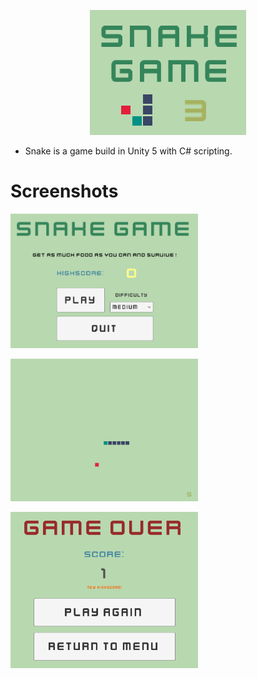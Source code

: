 <!-- Logo -->
<p align="center">
  <img alt="Logo" title="Snake Logo" src="https://github.com/afonsomatos/Snake/blob/master/Logo/logo.png"/>
</p>

<!-- Description -->
<ul>
  <li>Snake is a game build in Unity 5 with C# scripting.</li>
</ul>

<!-- Screenshots -->
# Screenshots

<img width="300" alt="Start Screenshot" title="Screenshot" src="https://github.com/afonsomatos/Snake/blob/master/Screenshots/Screenshot_3.png"/>

<img width="300" alt="Game Screenshot" title="Screenshot" 
src="https://github.com/afonsomatos/Snake/blob/master/Screenshots/Screenshot_2.png"/>

<img width="300" alt="Score Screenshot" title="Screenshot" 
src="https://github.com/afonsomatos/Snake/blob/master/Screenshots/Screenshot_1.png"/>

